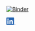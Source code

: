 [![Binder](https://mybinder.org/badge_logo.svg)](https://mybinder.org/v2/gh/dlodola/public/HEAD)

[<img src="LI-In-Bug.png" height="20">](https://www.linkedin.com/in/domenico-lodola/)
